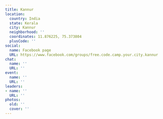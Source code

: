 ```yaml
---
title: Kannur
location:
  country: India
  state: Kerala
  city: Kannur
  neighborhood: ''
  coordinates: 11.876225, 75.373804
  plusCode: ''
social:
  name: Facebook page
  URL: https://www.facebook.com/groups/free.code.camp.your.city.kannur
chat:
  name: ''
  URL: ''
event:
  name: ''
  URL: ''
leaders:
- name: ''
  URL: ''
photos:
  old: ''
  cover: ''
---
```

